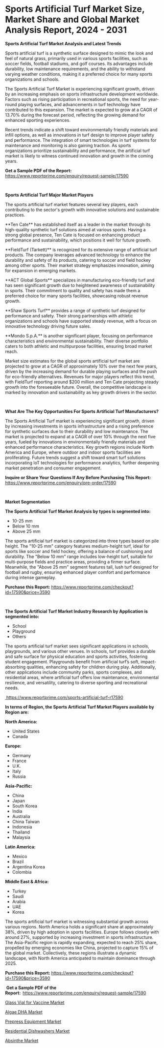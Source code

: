 <p><h1>Sports Artificial Turf Market Size, Market Share and Global Market Analysis Report, 2024 - 2031</h1></p><p><strong>Sports Artificial Turf Market Analysis and Latest Trends</strong></p>
<p><p>Sports artificial turf is a synthetic surface designed to mimic the look and feel of natural grass, primarily used in various sports facilities, such as soccer fields, football stadiums, and golf courses. Its advantages include durability, low maintenance requirements, and the ability to withstand varying weather conditions, making it a preferred choice for many sports organizations and schools.</p><p>The Sports Artificial Turf Market is experiencing significant growth, driven by an increasing emphasis on sports infrastructure development worldwide. Factors such as rising participation in recreational sports, the need for year-round playing surfaces, and advancements in turf technology have contributed to this expansion. The market is expected to grow at a CAGR of 13.70% during the forecast period, reflecting the growing demand for enhanced sporting experiences.</p><p>Recent trends indicate a shift toward environmentally friendly materials and infill options, as well as innovations in turf design to improve player safety and performance. The integration of smart technologies in turf systems for maintenance and monitoring is also gaining traction. As sports organizations prioritize sustainability and performance, the artificial turf market is likely to witness continued innovation and growth in the coming years.</p></p>
<p><strong>Get a Sample PDF of the Report:&nbsp;</strong> <a href="https://www.reportprime.com/enquiry/request-sample/17590?utm_campaign=1119&utm_medium=2&utm_source=Github&utm_content=ia&utm_term=19112024&utm_id=sports-artificial-turf">https://www.reportprime.com/enquiry/request-sample/17590</a></p>
<p>&nbsp;</p>
<p><strong>Sports Artificial Turf Major Market Players</strong></p>
<p><p>The sports artificial turf market features several key players, each contributing to the sector's growth with innovative solutions and sustainable practices. </p><p>**Ten Cate** has established itself as a leader in the market through its high-quality synthetic turf solutions aimed at various sports. Having a strong global presence, Ten Cate is focused on enhancing product performance and sustainability, which positions it well for future growth.</p><p>**FieldTurf (Tarkett)** is recognized for its extensive range of artificial turf products. The company leverages advanced technology to enhance the durability and safety of its products, catering to soccer and field hockey among other sports. Their market strategy emphasizes innovation, aiming for expansion in emerging markets.</p><p>**ACT Global Sports** specializes in manufacturing eco-friendly turf and has seen significant growth due to heightened awareness of sustainability in sports. Their commitment to quality and safety has made them a preferred choice for many sports facilities, showcasing robust revenue growth.</p><p>**Shaw Sports Turf** provides a range of synthetic turf designed for performance and safety. Their strong partnerships with athletic organizations and schools have supported steady revenue, with a focus on innovative technology driving future sales.</p><p>**Mondo S.p.A.** is another significant player, focusing on performance characteristics and environmental sustainability. Their diverse portfolio caters to both athletic and multipurpose facilities, ensuring broad market reach.</p><p>Market size estimates for the global sports artificial turf market are projected to grow at a CAGR of approximately 10% over the next few years, driven by the increasing demand for durable playing surfaces and the push for eco-friendly alternatives. Revenues for major players reflect this trend, with FieldTurf reporting around $200 million and Ten Cate projecting steady growth into the foreseeable future. Overall, the competitive landscape is marked by innovation and sustainability as key growth drivers in the sector.</p></p>
<p>&nbsp;</p>
<p><strong>What Are The Key Opportunities For Sports Artificial Turf Manufacturers?</strong></p>
<p><p>The Sports Artificial Turf market is experiencing significant growth, driven by increasing investments in sports infrastructure and a rising preference for synthetic surfaces due to their durability and low maintenance. The market is projected to expand at a CAGR of over 10% through the next five years, fueled by innovations in environmentally friendly materials and enhanced performance characteristics. Key growth regions include North America and Europe, where outdoor and indoor sports facilities are proliferating. Future trends suggest a shift toward smart turf solutions incorporating IoT technologies for performance analytics, further deepening market penetration and consumer engagement.</p></p>
<p><strong>Inquire or Share Your Questions If Any Before Purchasing This Report:</strong> <a href="https://www.reportprime.com/enquiry/pre-order/17590?utm_campaign=1119&utm_medium=2&utm_source=Github&utm_content=ia&utm_term=19112024&utm_id=sports-artificial-turf">https://www.reportprime.com/enquiry/pre-order/17590</a></p>
<p>&nbsp;</p>
<p><strong>Market Segmentation</strong></p>
<p><strong>The Sports Artificial Turf Market Analysis by types is segmented into:</strong></p>
<p><ul><li>10-25 mm</li><li>Below 10 mm</li><li>Above 25 mm</li></ul></p>
<p><p>The sports artificial turf market is categorized into three types based on pile height. The "10-25 mm" category features medium-height turf, ideal for sports like soccer and field hockey, offering a balance of cushioning and durability. The "Below 10 mm" range includes low-height turf, suitable for multi-purpose fields and practice areas, providing a firmer surface. Meanwhile, the "Above 25 mm" segment features tall, lush turf designed for football and rugby, ensuring enhanced player comfort and performance during intense gameplay.</p></p>
<p><strong>Purchase this Report:&nbsp;</strong><a href="https://www.reportprime.com/checkout?id=17590&price=3590&utm_campaign=1119&utm_medium=2&utm_source=Github&utm_content=ia&utm_term=19112024&utm_id=sports-artificial-turf">https://www.reportprime.com/checkout?id=17590&price=3590</a></p>
<p>&nbsp;</p>
<p><strong>The Sports Artificial Turf Market Industry Research by Application is segmented into:</strong></p>
<p><ul><li>School</li><li>Playground</li><li>Others</li></ul></p>
<p><p>The sports artificial turf market sees significant applications in schools, playgrounds, and various other venues. In schools, turf provides a durable and safe surface for physical education and sports activities, fostering student engagement. Playgrounds benefit from artificial turf’s soft, impact-absorbing qualities, enhancing safety for children during play. Additionally, other applications include community parks, sports complexes, and residential areas, where artificial turf offers low maintenance, environmental resilience, and versatility, catering to diverse sporting and recreational needs.</p></p>
<p><a href="https://www.reportprime.com/sports-artificial-turf-r17590?utm_campaign=1119&utm_medium=2&utm_source=Github&utm_content=ia&utm_term=19112024&utm_id=sports-artificial-turf">&nbsp;https://www.reportprime.com/sports-artificial-turf-r17590</a></p>
<p><strong>In terms of Region, the Sports Artificial Turf Market Players available by Region are:</strong></p>
<p>
    <p> <strong> North America: </strong>
        <ul>
            <li>United States</li>
            <li>Canada</li>
        </ul>
        </p> 
    <p> <strong> Europe: </strong>
        <ul>
            <li>Germany</li>
            <li>France</li>
            <li>U.K.</li>
            <li>Italy</li>
            <li>Russia</li>
        </ul>
        </p> 
    <p> <strong> Asia-Pacific: </strong>
        <ul>
            <li>China</li>
            <li>Japan</li>
            <li>South Korea</li>
            <li>India</li>
            <li>Australia</li>
            <li>China Taiwan</li>
            <li>Indonesia</li>
            <li>Thailand</li>
            <li>Malaysia</li>
        </ul>
        </p> 
    <p> <strong> Latin America: </strong>
        <ul>
            <li>Mexico</li>
            <li>Brazil</li>
            <li>Argentina Korea</li>
            <li>Colombia</li>
        </ul>
        </p> 
    <p> <strong> Middle East & Africa: </strong>
        <ul>
            <li>Turkey</li>
            <li>Saudi</li>
            <li>Arabia</li>
            <li>UAE</li>
            <li>Korea</li>
        </ul>
    </p>
    </p>
<p><p>The sports artificial turf market is witnessing substantial growth across various regions. North America holds a significant share at approximately 38%, driven by high adoption in sports facilities. Europe follows closely with around 27%, supported by increasing investment in sports infrastructure. The Asia-Pacific region is rapidly expanding, expected to reach 25% share, propelled by emerging economies like China, projected to capture 15% of the global market. Collectively, these regions illustrate a dynamic landscape, with North America anticipated to maintain dominance through 2025.</p></p>
<p><strong>Purchase this Report: </strong><a href="https://www.reportprime.com/checkout?id=17590&price=3590&utm_campaign=1119&utm_medium=2&utm_source=Github&utm_content=ia&utm_term=19112024&utm_id=sports-artificial-turf">https://www.reportprime.com/checkout?id=17590&price=3590</a></p>
<p>&nbsp;<strong>Get a Sample PDF of the Report:&nbsp;&nbsp;</strong><a href="https://www.reportprime.com/enquiry/request-sample/17590?utm_campaign=1119&utm_medium=2&utm_source=Github&utm_content=ia&utm_term=19112024&utm_id=sports-artificial-turf">https://www.reportprime.com/enquiry/request-sample/17590</a></p>
<p><strong></strong></p>
<p><p><a href="https://issuu.com/reportprime-2/docs/glass-vial-for-vaccine-market-size-_0d224de3d6148f?utm_campaign=1119&utm_medium=2&utm_source=Github&utm_content=ia&utm_term=19112024&utm_id=sports-artificial-turf">Glass Vial for Vaccine Market</a></p><p><a href="https://www.linkedin.com/pulse/providing-view-both-historical-trends-future-projections-vxgre?utm_campaign=1119&utm_medium=2&utm_source=Github&utm_content=ia&utm_term=19112024&utm_id=sports-artificial-turf">Algae DHA Market</a></p><p><a href="https://issuu.com/reportprime-2/docs/prepress-equipment-market-size-2030_e33bde732d9f21?utm_campaign=1119&utm_medium=2&utm_source=Github&utm_content=ia&utm_term=19112024&utm_id=sports-artificial-turf">Prepress Equipment Market</a></p><p><a href="https://www.linkedin.com/pulse/residential-dishwashers-market-size-growth-industry-analysis-f141e?utm_campaign=1119&utm_medium=2&utm_source=Github&utm_content=ia&utm_term=19112024&utm_id=sports-artificial-turf">Residential Dishwashers Market</a></p><p><a href="https://www.linkedin.com/pulse/size-globalabsinthe-market-compounded-annual-growth-rate-7xuoe?utm_campaign=1119&utm_medium=2&utm_source=Github&utm_content=ia&utm_term=19112024&utm_id=sports-artificial-turf">Absinthe Market</a></p></p>